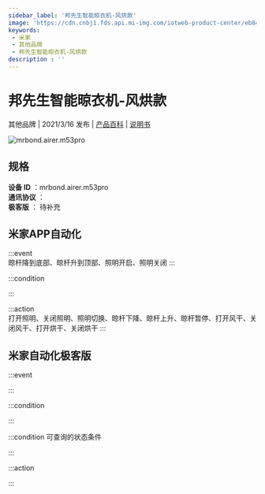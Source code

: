 ```yaml
---
sidebar_label: '邦先生智能晾衣机-风烘款'
image: 'https://cdn.cnbj1.fds.api.mi-img.com/iotweb-product-center/eb844fa3823493290f445825fa05e40d_M53产品图.png?GalaxyAccessKeyId=AKVGLQWBOVIRQ3XLEW&Expires=9223372036854775807&Signature=TUi1wGsKPnNnB8mujCPntjg7r2E='
keywords: 
 - 米家
 - 其他品牌
 - 邦先生智能晾衣机-风烘款
description : ''
---
```

# 邦先生智能晾衣机-风烘款

其他品牌 | 2021/3/16 发布 | [产品百科](https://home.mi.com/webapp/content/baike/product/index.html?model=mrbond.airer.m53pro/) | [说明书](https://home.mi.com/views/introduction.html?model=mrbond.airer.m53pro&region=cn)

![mrbond.airer.m53pro](https://cdn.cnbj1.fds.api.mi-img.com/iotweb-product-center/eb844fa3823493290f445825fa05e40d_M53产品图.png?GalaxyAccessKeyId=AKVGLQWBOVIRQ3XLEW&Expires=9223372036854775807&Signature=TUi1wGsKPnNnB8mujCPntjg7r2E=)

## 规格  
> 
**设备 ID** ：mrbond.airer.m53pro  
**通讯协议** ：  
**极客版**  ： 待补充 


## 米家APP自动化  

:::event  
晾杆降到底部、晾杆升到顶部、照明开启、照明关闭
:::

:::condition  

:::

:::action   
打开照明、关闭照明、照明切换、晾杆下降、晾杆上升、晾杆暂停、打开风干、关闭风干、打开烘干、关闭烘干
:::

## 米家自动化极客版  

:::event  

:::

:::condition  

:::

:::condition 可查询的状态条件  

:::

:::action  

:::

        
